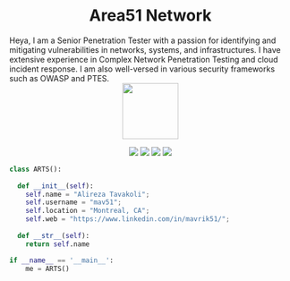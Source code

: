 <h1 align="center">
  <b>Area51 Network</b>
</h1>  
Heya, I am a Senior Penetration Tester with a passion for identifying and mitigating vulnerabilities in networks, systems, and infrastructures. I have extensive experience in Complex Network Penetration Testing and cloud incident response. I am also well-versed in various security frameworks such as OWASP and PTES.
<br>
<div id="header" align="center">
<img src="https://media.giphy.com/media/kHFAIJ5YadCQbIq4h6/giphy.gif" width="100"/>
  </div>
  
<p>
<div align="center">
  <img src="https://img.shields.io/badge/Cisco-IOS-green">
  <img src="https://img.shields.io/badge/Ansible-IOS-yellowgreen">
  <img src="https://img.shields.io/badge/Python-IOS-red">
  <img src="https://img.shields.io/badge/AIX-SUN-brightgreen">
</div>
</p>

```python
class ARTS():
    
  def __init__(self):
    self.name = "Alireza Tavakoli";
    self.username = "mav51";
    self.location = "Montreal, CA";
    self.web = "https://www.linkedin.com/in/mavrik51/";
  
  def __str__(self):
    return self.name

if __name__ == '__main__':
    me = ARTS()
```

